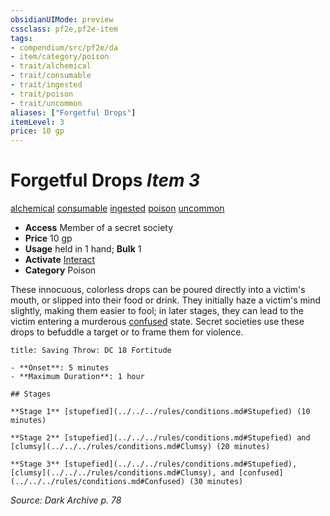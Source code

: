```yaml
---
obsidianUIMode: preview
cssclass: pf2e,pf2e-item
tags:
- compendium/src/pf2e/da
- item/category/poison
- trait/alchemical
- trait/consumable
- trait/ingested
- trait/poison
- trait/uncommon
aliases: ["Forgetful Drops"]
itemLevel: 3
price: 10 gp
---
```

# Forgetful Drops *Item 3*  
[alchemical](../../../rules/traits/alchemical.md)  [consumable](../../../rules/traits/consumable.md)  [ingested](../../../rules/traits/ingested.md)  [poison](../../../rules/traits/poison.md)  [uncommon](../../../rules/traits/uncommon.md)  

- **Access** Member of a secret society
- **Price** 10 gp
- **Usage** held in 1 hand; **Bulk** 1
- **Activate** [Interact](../../../rules/actions/interact.md)
- **Category** Poison

These innocuous, colorless drops can be poured directly into a victim's mouth, or slipped into their food or drink. They initially haze a victim's mind slightly, making them easier to fool; in later stages, they can lead to the victim entering a murderous [confused](../../../rules/conditions.md#Confused) state. Secret societies use these drops to befuddle a target or to frame them for violence.

```ad-inline-affliction
title: Saving Throw: DC 18 Fortitude

- **Onset**: 5 minutes
- **Maximum Duration**: 1 hour

## Stages

**Stage 1** [stupefied](../../../rules/conditions.md#Stupefied) (10 minutes)

**Stage 2** [stupefied](../../../rules/conditions.md#Stupefied) and [clumsy](../../../rules/conditions.md#Clumsy) (20 minutes)

**Stage 3** [stupefied](../../../rules/conditions.md#Stupefied), [clumsy](../../../rules/conditions.md#Clumsy), and [confused](../../../rules/conditions.md#Confused) (30 minutes)
```

*Source: Dark Archive p. 78*
